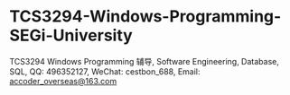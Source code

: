 # TCS3294-Windows-Programming-SEGi-University
TCS3294 Windows Programming 辅导, Software Engineering, Database, SQL, QQ: 496352127, WeChat: cestbon_688, Email: accoder_overseas@163.com
